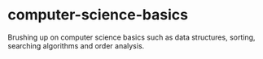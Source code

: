 # computer-science-basics
Brushing up on computer science basics such as data structures, sorting, searching algorithms and order analysis.
